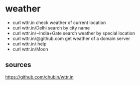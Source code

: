 # weather
- curl wttr.in
check weather of current location
- curl wttr.in/Delhi
search by city name
- curl wttr.in/~India+Gate
search weather by special location
- curl wttr.in/@github.com
get weather of a domain server
- curl wttr.in/:help
- curl wttr.in/Moon

## sources
https://github.com/chubin/wttr.in


